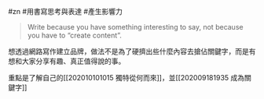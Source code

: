 #zn #用書寫思考與表達 #產生影響力

> Write because you have something interesting to say, not because you have to “create content”.

想透過網路寫作建立品牌，做法不是為了硬擠出些什麼內容去搶佔關鍵字，而是有想和大家分享有趣、真正值得說的事。

重點是了解自己的[[202010101015 獨特從何而來]]，並[[202009181935 成為關鍵字]]
